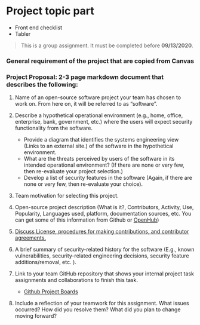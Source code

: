 # Project topic part 
* Front end checklist
* Tabler



> This is a group assignment. It must be completed before **09/13/2020**.

### **General requirement of the project that are copied from Canvas**
### Project Proposal: 2-3 page markdown document that describes the following:
1. Name of an open-source software project your team has chosen to work on. From here on, it will be referred to as “software”.
2. Describe a hypothetical operational environment (e.g., home, office, enterprise, bank, government, etc.) where the users will expect security functionality from the software.
   * Provide a diagram that identifies the systems engineering view (Links to an external site.) of the software in the hypothetical environment. 
   * What are the threats perceived by users of the software in its intended operational environment? (If there are none or very few, then re-evaluate your project selection.)
   * Develop a list of security features in the software (Again, if there are none or very few, then re-evaluate your choice).
3. Team motivation for selecting this project.
4. Open-source project description (What is it?, Contributors, Activity, Use, Popularity, Languages used, platform, documentation sources, etc. You can get some of this              information from Github or [OpenHub](https://www.openhub.net/))
5. [Discuss License, procedures for making contributions, and contributor agreements.](https://opensource.guide/how-to-contribute/#orienting-yourself-to-a-new-project)
6. A brief summary of security-related history for the software (E.g., known vulnerabilities, security-related engineering decisions, security feature additions/removal, etc. ).
7. Link to your team GitHub repository that shows your internal project task assignments and collaborations to finish this task. 
   * [Github Project Boards](https://help.github.com/articles/about-project-boards/)
   
8. Include a reflection of your teamwork for this assignment. What issues occurred? How did you resolve them? What did you plan to change moving forward? 
